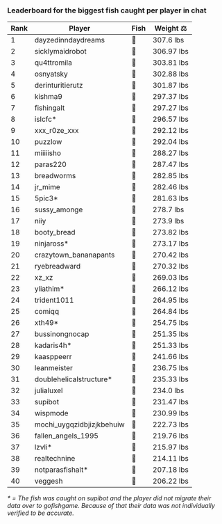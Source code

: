 ### Leaderboard for the biggest fish caught per player in chat

| Rank | Player | Fish | Weight ⚖️ |
|------|--------|-----------|---------|
| 1 | dayzedinndaydreams | 🦑 | 307.6 lbs |
| 2 | sicklymaidrobot | 🦑 | 306.97 lbs |
| 3 | qu4ttromila | 🐳 | 303.81 lbs |
| 4 | osnyatsky | 🐳 | 302.88 lbs |
| 5 | derinturitierutz | 🐳 | 301.87 lbs |
| 6 | kishma9 | 🐳 | 297.37 lbs |
| 7 | fishingalt | 🐳 | 297.27 lbs |
| 8 | islcfc* | 🐳 | 296.57 lbs |
| 9 | xxx_r0ze_xxx | 🐳 | 292.12 lbs |
| 10 | puzzlow | 🐳 | 292.04 lbs |
| 11 | miiiiisho | 🦈 | 288.27 lbs |
| 12 | paras220 | 🐳 | 287.47 lbs |
| 13 | breadworms | 🐳 | 282.85 lbs |
| 14 | jr_mime | 🦑 | 282.46 lbs |
| 15 | 5pic3* | 🐉 | 281.63 lbs |
| 16 | sussy_amonge | 🐉 | 278.7 lbs |
| 17 | niiy | 🐳 | 273.9 lbs |
| 18 | booty_bread | 🐉 | 273.82 lbs |
| 19 | ninjaross* | 🦑 | 273.17 lbs |
| 20 | crazytown_bananapants | 🦈 | 270.42 lbs |
| 21 | ryebreadward | 🐉 | 270.32 lbs |
| 22 | xz_xz | 🐳 | 269.03 lbs |
| 23 | yliathim* | 🐉 | 266.12 lbs |
| 24 | trident1011 | 🦕 | 264.95 lbs |
| 25 | comiqq | 🦕 | 264.84 lbs |
| 26 | xth49* | 🦕 | 254.75 lbs |
| 27 | bussinongnocap | 🐢 | 251.35 lbs |
| 28 | kadaris4h* | 🦕 | 251.33 lbs |
| 29 | kaasppeerr | 🦕 | 241.66 lbs |
| 30 | leanmeister | 🦕 | 236.75 lbs |
| 31 | doublehelicalstructure* | 🦕 | 235.33 lbs |
| 32 | julialuxel | 🐳 | 234.0 lbs |
| 33 | supibot | 🦕 | 231.47 lbs |
| 34 | wispmode | 🐳 | 230.99 lbs |
| 35 | mochi_uygqzidbjizjkbehuiw | 🐳 | 222.73 lbs |
| 36 | fallen_angels_1995 | 🐳 | 219.76 lbs |
| 37 | lzvli* | 🦈 | 215.97 lbs |
| 38 | realtechnine | 🦕 | 214.11 lbs |
| 39 | notparasfishalt* | 🐉 | 207.18 lbs |
| 40 | veggesh | 🦈 | 206.22 lbs |

_* = The fish was caught on supibot and the player did not migrate their data over to gofishgame. Because of that their data was not individually verified to be accurate._
